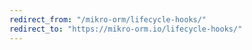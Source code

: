```yaml
---
redirect_from: "/mikro-orm/lifecycle-hooks/"
redirect_to: "https://mikro-orm.io/lifecycle-hooks/"
---
```


